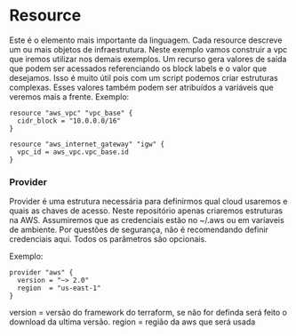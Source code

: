 # Resource
Este é o elemento mais importante da linguagem. Cada resource descreve um ou mais objetos de infraestrutura. Neste exemplo vamos construir a vpc que iremos utilizar nos demais exemplos. 
Um recurso gera valores de saída que podem ser acessados referenciando os block labels e o valor que desejamos. Isso é muito útil pois com um script podemos criar estruturas complexas. Esses valores também podem ser atribuídos a variáveis que veremos mais a frente.
Exemplo:
```
resource "aws_vpc" "vpc_base" {
  cidr_block = "10.0.0.0/16"
}

resource "aws_internet_gateway" "igw" {
  vpc_id = aws_vpc.vpc_base.id
}
```

### Provider
Provider é uma estrutura necessária para definirmos qual cloud usaremos e quais as chaves de acesso. Neste repositório apenas criaremos estruturas na AWS. Assumiremos que as credenciais estão no ~/.aws ou em variaveis de ambiente. Por questões de segurança, não é recomendando definir credenciais aqui. Todos os parâmetros são opcionais.

Exemplo:
```
provider "aws" {
  version = "~> 2.0" 
  region  = "us-east-1"
}
``` 

version = versão do framework do terraform, se não for definda será feito o download da ultima versão.
region = região da aws que será usada


 
